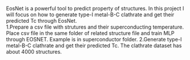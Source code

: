 EosNet is a powerful tool to predict property of structures. In this project I will focus on how to generate type-I metal-B-C clathrate and get their predicted Tc through EosNet.  
1.Prepare a csv file with strutures and their superconducting temperature. Place csv file in the same folder of related structure file and train MLP through EOSNET. Example is in superconductor folder. 
2.Generate type-I metal-B-C clathrate and get their predicted Tc. The clathrate dataset has about 4000 structures.

